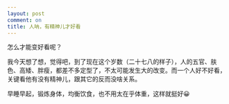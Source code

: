 ```yaml
---
layout: post
comment: on
title: 人呐，有精神儿才好看
---
```


怎么才能变好看呢？

<!--excerpt-->

我今天想了想，觉得吧，到了现在这个岁数（二十七八的样子），人的五官、肤色、高矮、胖瘦，都差不多定型了，不太可能发生大的改变。而一个人好不好看，关键看他有没有精神儿，跟其它的反而没啥关系。

早睡早起，锻炼身体，均衡饮食，也不用太在乎体重，这样就挺好😀